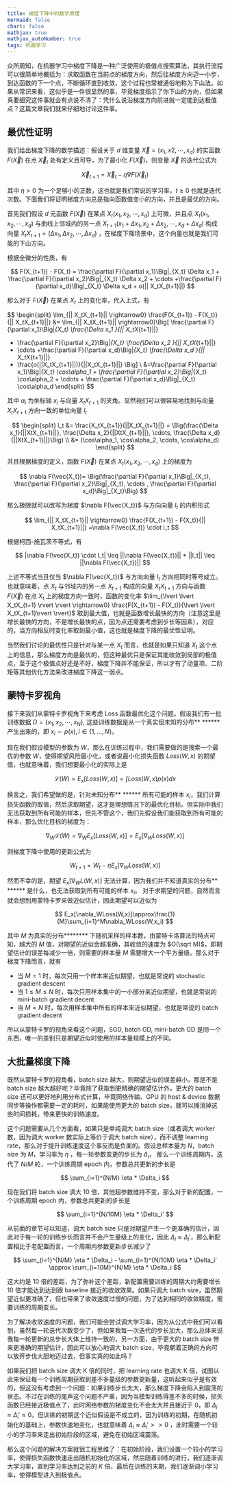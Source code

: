 ```yaml
---
title: 梯度下降中的数学原理
mermaid: false
chart: false
mathjax: true
mathjax_autoNumber: true
tags: 机器学习
---
```




众所周知，在机器学习中梯度下降是一种广泛使用的极值点搜索算法，其执行流程可以很简单地概括为：求取函数在当前点的梯度方向，然后往梯度方向迈一小步，到达函数的下一个点，不断循环直到收敛，这个过程也常被通俗地称为下山法。如果从常识来看，这似乎是一件很显然的事，毕竟梯度指示了你下山的方向，但如果真要细究这件事就会有点说不清了：凭什么说沿梯度方向前进就一定能到达极值点？这篇文章我们就来仔细地讨论这件事。

## 最优性证明

我们给出梯度下降的数学描述：假设关于 $d$ 维变量 $\vec{X} = (x_1, x2, \cdots, x_d)$ 的实函数 $F(\vec{X})$ 在点 $\vec{X}_t$ 处有定义且可导，为了最小化 $F(\vec{X})$，则变量 $\vec{X}$ 的迭代公式为

$$
\vec{X}_{t+1} =  \vec{X}_t - \eta \nabla F(\vec{X}_t)
$$

其中 $\eta > 0$ 为一个足够小的正数，这也就是我们常说的学习率，$t \geq 0$ 也就是迭代次数。下面我们将证明梯度方向总是指向函数值变小的方向，并且是最优的方向。

首先我们假设 $d$ 元函数 $F(\vec{X})$ 在某点 $X_t(x_1, x_2, \cdots, x_d)$ 上可微，并且点 $X_t(x_1, x_2, \cdots, x_d)$ 与曲线上邻域内的另一点 $X_{t+1}(x_1 +\Delta x_1, x_2 +\Delta x_2, \cdots, x_d +\Delta x_d)$ 构成向量 $X_tX_{t+1} = (\Delta x_1, \Delta x_2, \cdots, \Delta x_d)$ ，在梯度下降场景中，这个向量也就是我们可能的下山方向。

根据全微分的性质，有

$$
F(X_{t+1}) - F(X_t) = \frac{\partial F}{\partial x_1}\Big|_{X_t} \Delta x_1 + \frac{\partial F}{\partial x_2}\Big|_{X_t} \Delta x_2 + \cdots +\frac{\partial F}{\partial x_d}\Big|_{X_t} \Delta x_d + o(|| X_tX_{t+1}||)
$$

那么对于 $F(\vec{X})$ 在某点 $X_t$ 上的变化率，代入上式，有

$$
\begin{split}
\lim_{|| X_tX_{t+1}|| \rightarrow0} \frac{F(X_{t+1}) - F(X_t)}{|| X_tX_{t+1}||} 
&= \lim_{|| X_tX_{t+1}|| \rightarrow0}\Big[ 
 \frac{\partial F}{\partial x_1}\Big|_{X_t} \frac{\Delta x_1 }{|| X_tX_{t+1}||}
+  \frac{\partial F}{\partial x_2}\Big|_{X_t} \frac{\Delta x_2 }{|| X_tX_{t+1}||}
+ \cdots
+\frac{\partial F}{\partial x_d}\Big|_{X_t} \frac{\Delta x_d }{|| X_tX_{t+1}||}
+ \frac{o(||X_tX_{t+1}||)}{||X_tX_{t+1}||}
\Big]
\\
&=\frac{\partial F}{\partial x_1}\Big|_{X_t} \cos\alpha_1 + \frac{\partial F}{\partial x_2}\Big|_{X_t} \cos\alpha_2 + \cdots + \frac{\partial F}{\partial x_d}\Big|_{X_t} \cos\alpha_d
\end{split}
$$

其中 $\alpha_i$ 为坐标轴 $x_i$ 与向量 $X_tX_{t+1}$ 的夹角。显然我们可以很容易地找到与向量 $X_tX_{t+1}$ 方向一致的单位向量 $l_t$

$$
\begin{split}
l_t &= \frac{X_tX_{t+1}}{||X_tX_{t+1}||} = \Big(\frac{\Delta x_1}{||XtX_{t+1}||}, \frac{\Delta x_2}{||XtX_{t+1}||}, \cdots, \frac{\Delta x_d}{||XtX_{t+1}||}\Big) \\
&= (\cos\alpha_1, \cos\alpha_2, \cdots, \cos\alpha_d)
\end{split}
$$

并且根据梯度的定义，函数 $F(\vec{X})$ 在某点 $X_t(x_1, x_2, \cdots, x_d)$ 上的梯度为

$$
\nabla F(\vec{X_t})= \Big(\frac{\partial F}{\partial x_1}\Big|_{X_t}, \frac{\partial F}{\partial x_2}\Big|_{X_t},  \cdots , \frac{\partial F}{\partial x_d}\Big|_{X_t}\Big)
$$

那么极限就可以改写为梯度 $\nabla F(\vec{X_t})$ 与方向向量 $l_t$ 的内积形式

$$
\lim_{|| X_tX_{t+1}|| \rightarrow0} \frac{F(X_{t+1}) - F(X_t)}{|| X_tX_{t+1}||}  =\nabla F(\vec{X_t}) \cdot l_t
$$

根据柯西-施瓦茨不等式，有

$$
|\nabla F(\vec{X_t}) \cdot l_t| \leq ||\nabla F(\vec{X_t})|| *  ||l_t|| \leq ||\nabla F(\vec{X_t})||
$$

上述不等式当且仅当 $\nabla F(\vec{X_t})$ 与方向向量 $l_t$ 方向相同时等号成立。也就意味着，点 $X_t$ 与邻域内的另一点 $X_{t+1}$ 构成的向量 $X_tX_{t+1}$ 方向与函数 $F(\vec{X})$ 在点 $X_t$ 上的梯度方向一致时，函数的变化率 $\lim_{\lvert \lvert  X_tX_{t+1} \rvert \rvert  \rightarrow0} \frac{F(X_{t+1}) - F(X_t)}{\lvert \lvert X_tX_{t+1}\rvert \rvert}$ 取到最大值，也就是函数增长最快的方向（注意这里是增长最快的方向，不是增长最快的点，因为点还需要考虑到步长等因素），对应的，当方向相反时变化率取到最小值，这也就是梯度下降的最优性证明。

当然我们讨论的最优性只是针对与某一点 $X_t$ 而言，也就是如果只知道 $X_t$ 这个点上的信息，那么梯度方向是最优的，但这种最优只是保证其能收敛到局部的极值点，至于这个极值点好还是不好，梯度下降并不能保证，所以才有了动量项、二阶矩等其他优化方法来改进梯度下降这一弱点。

## 蒙特卡罗视角

接下来我们从蒙特卡罗视角下来考虑 Loss 函数最优化这个问题。假设我们有一批训练数据 $D=\{x_1, x_2, \cdots, x_N\}$, 这些训练数据是从一个真实但未知的分布**​ ​**​**** 产生出来的，即 $x_i∼p(x),i∈\{1,...,N\}$。

现在我们假设模型的参数为 $W$，那么在训练过程中，我们需要做的是搜索一个最优的参数 $W$，使得期望风险最小化，或者说最小化损失函数 $Loss(W,x)$ 的期望值，也就意味着，我们想要最小化的实际上是

$$
\mathcal{L}(W)=E_x[Loss(W,x)]=\int Loss(W,x)p(x)dx
$$

换言之，我们希望做的是，针对未知分布**​ ​**​**** 所有可能的样本 $x_i$，我们计算损失函数的取值，然后求取期望，这才是理想情况下的最优化目标。但实际中我们无法获取到所有可能的样本，但先不管这个，我们先假设我们能获取到所有可能的样本，那么优化目标的梯度为：

$$
\nabla_W\mathcal{L}(W)=\nabla_W E_x[Loss(W,x)]=E_x[\nabla_WLoss(W,x)]
$$

则梯度下降中使用的更新公式为

$$
W_{t+1}=W_t−\eta E_x[\nabla_WLoss(W,x)]
$$

然而不幸的是，期望 $E_x[\nabla_WL(W,x)]$ 无法计算，因为我们并不知道真实的分布**​ ​**​**** 是什么，也无法获取到所有可能的样本 $x_i$。 对于求期望的问题，自然而言就会想到用蒙特卡罗来做近似估计，因此期望可以近似为

$$
E_x[\nabla_WLoss(W,x)]\approx\frac{1}{M}\sum_{i=1}^M\nabla_WLoss(W,x_i)
$$

其中 $M$ 为真实的分布**​ ​**​**** 下随机采样的样本数，由蒙特卡洛算法的特点可知，越大的 $M$ 值，对期望的近似会越准确，其收敛的速度为 $O(\sqrt M)$，即期望估计的误差每减少一倍，则需要的样本量 $M$ 需要增大一个平方量级。那么对于梯度下降而言，就有

* 当 $M=1$ 时，每次只用一个样本来近似期望，也就是常说的 stochastic gradient descent
* 当 $1\leq M \leq N$ 时，每次只用样本集中的一小部分来近似期望，也就是常说的 mini-batch gradient decent
*  当 $M=N$ 时，每次用样本集中所有的样本来近似期望，也就是常说的 batch gradient decent

所以从蒙特卡罗的视角来看这个问题，SGD, batch GD, mini-batch GD 是同一个东西，唯一的差别只是期望近似时使用的样本量规模上的不同。

## 大批量梯度下降

既然从蒙特卡罗的视角看，batch size 越大，则期望近似的误差越小，那是不是 batch size 越大越好呢？毕竟除了获取到更精确的期望估计外，更大的 batch size 还可以更好地利用分布式计算，毕竟网络传输、GPU 的 host & device 数据同步等操作都需要一定的耗时，如果能使用更大的 batch size，就可以摊消掉这些时间损耗，带来更快的训练速度。

这个问题需要从几个方面看，如果只是单纯调大 batch size（或者调大 worker 数，因为调大 worker 数实际上等价于调大 batch size），而不调整 learning rate，那么对于提升训练速度这个事反而是负面的。假设总样本量为 $N$，batch size 为 $M$，学习率为 $\eta$ ，每一轮参数变更的步长为 $\Delta_i$， 那么一个训练周期内，迭代了 $N/M$ 轮，一个训练周期 epoch 内，参数总共更新的步长是

$$
\sum_{i=1}^{N/M}  \eta * \Delta_i
$$

现在我们将 batch size 调大 10 倍，其他超参数维持不变，那么对于新的配置，一个训练周期 epoch 内，参数总共更新的步长是

$$
\sum_{i=1}^{N/10M}  \eta * \Delta_i'
$$

从前面的章节可以知道，调大 batch size 只是对期望产生一个更准确的估计，因此对于每一轮的训练步长而言并不会产生量级上的变化，因此 $\Delta_i \approx \Delta_i'$，那么新配置相比于老配置而言，一个周期内参数更新步长减少了

$$
\sum_{i=1}^{N/M}  \eta * \Delta_i - \sum_{i=1}^{N/10M}  \eta * \Delta_i' \approx \sum_{i=10M}^{N/M}  \eta * \Delta_i
$$

这大约是 10 倍的差距，为了弥补这个差距，新配置需要训练的周期大约需要增长 10 倍才能达到达到跟 baseline 接近的收敛效果。如果只调大 batch size，虽然期望近似更准确了，但也带来了收敛速度过慢的问题，为了达到相同的收敛精度，需要训练的周期变长。

为了解决收敛速度的问题，我们可能会尝试调大学习率，因为从公式中我们可以看到，虽然每一轮迭代次数变少了，但如果我每一次迭代的步长加大，那么总体来说我每一轮更新的总步长大体上维持一致的，另一方面，由于更大的 batch size 带来更准确的期望估计，因此可以放心地调大 batch size，毕竟朝着正确的方向可以放开步伐大胆地迈过去，但事实真的如此吗？

如果我们把 batch size 调大 K 倍的同时，把 learning rate 也调大 K 倍，试图以此来保证每一个训练周期获取到差不多量级的参数更新量，这听起来似乎是有效的，但这没有考虑到一个问题：如果训练步长太大，那么梯度下降会陷入到震荡的状态。不过在训练的尾声这个问题不严重，因为当模型训练得差不多的时候，损失函数已经接近极值点了，此时网络参数的梯度变化不会太大并且接近于 0，即 $\Delta_i \approx \Delta_i' \approx 0$。但训练的初期这个近似假设是不成立的，因为训练的初期，在随机初始化的基础上，参数快速地变化，也就意味着 $\Delta_i \approx \Delta_i' >> 0$ ，此时需要一个较小的学习率来走出初始阶段的区域，避免在初始区域震荡。

那么这个问题的解决方案就很工程思维了：在初始阶段，我们设置一个较小的学习率，使得损失函数快速走出随机初始化的区域，然后随着训练的进行，我们逐渐调大学习率，直到学习率达到之前的 $K$ 倍，最后在训练的末期，我们逐渐调小学习率，使得模型进入到极值点。

‍

